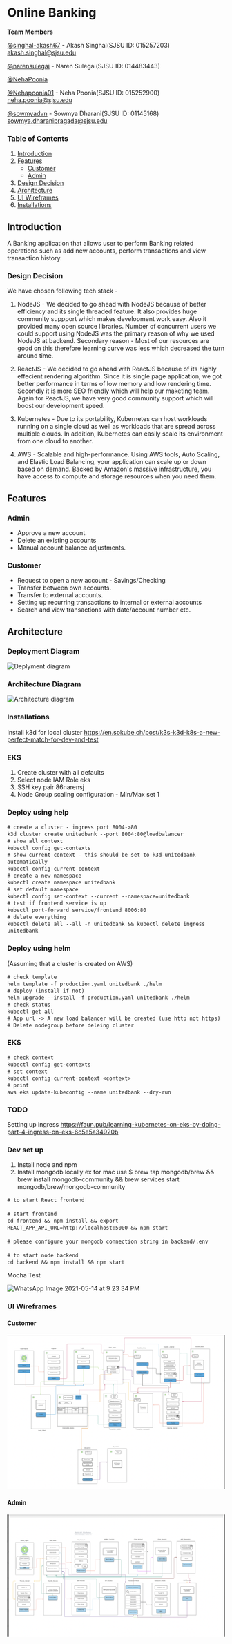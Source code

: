 
# Online Banking

<strong>Team Members</strong>

[@singhal-akash67](https://github.com/singhal-akash67) - Akash Singhal(SJSU ID: 015257203) akash.singhal@sjsu.edu

[@narensulegai](https://github.com/narensulegai) - Naren Sulegai(SJSU ID: 014483443)

[@NehaPoonia](https://github.com/NehaPoonia)

[@Nehapoonia01](https://github.com/Nehapoonia01) - Neha Poonia(SJSU ID: 015252900) neha.poonia@sjsu.edu

[@sowmyadvn](https://github.com/sowmyadvn) - Sowmya Dharani(SJSU ID: 01145168) sowmya.dharanipragada@sjsu.edu

### Table of Contents

1. [Introduction](#introduction)
2. [Features](#features)
    - [Customer](#features)
    - [Admin](#features)
3. [Design Decision](#introduction) 
4. [Architecture](#architecture)
5. [UI Wireframes](#ui-wireframes)
6. [Installations](#dev-set-up)


## Introduction

A Banking application that allows user to perform Banking related operations such as add new accounts, perform transactions and view transaction history.

### Design Decision
We have chosen following tech stack -

1. NodeJS - We decided to go ahead with NodeJS because of better efficiency and its single threaded feature. It also provides huge community suppport which makes development work easy. Also it provided many open source libraries. Number of concurrent users we could support using NodeJS was the primary reason of why we used NodeJS at backend. Secondary reason - Most of our resources are good on this therefore learning curve was less which decreased the turn around time.

2. ReactJS - We decided to go ahead with ReactJS because of its highly effecient rendering algorithm. Since it is single page application, we got better performance in terms of low memory and low rendering time. Secondly it is more SEO friendly which will help our maketing team. Again for ReactJS, we have very good community support which will boost our development speed. 

3. Kubernetes - Due to its portability, Kubernetes can host workloads running on a single cloud as well as workloads that are spread across multiple clouds. In addition, Kubernetes can easily scale its environment from one cloud to another.

4. AWS -  Scalable and high-performance. Using AWS tools, Auto Scaling, and Elastic Load Balancing, your application can scale up or down based on demand. Backed by Amazon's massive infrastructure, you have access to compute and storage resources when you need them. 


## Features

### Admin

- Approve a new account.
- Delete an existing accounts
- Manual account balance adjustments.

### Customer

- Request to open a new account - Savings/Checking
- Transfer between own accounts.
- Transfer to external accounts.
- Setting up recurring transactions to internal or external accounts
- Search and view transactions with date/account number etc.

## Architecture

### Deployment Diagram

![Deplyment diagram](https://user-images.githubusercontent.com/436710/118338119-345f8200-b4ca-11eb-82e0-72777e22d6b8.png)

### Architecture Diagram

![Architecture diagram](https://user-images.githubusercontent.com/436710/118338194-59ec8b80-b4ca-11eb-811d-c6960975fa88.png)

### Installations

Install k3d for local cluster 
https://en.sokube.ch/post/k3s-k3d-k8s-a-new-perfect-match-for-dev-and-test

### EKS
1. Create cluster with all defaults
2. Select node IAM Role eks
3. SSH key pair 86narensj
4. Node Group scaling configuration - Min/Max set 1

### Deploy using help
```
# create a cluster - ingress port 8004->80
k3d cluster create unitedbank --port 8004:80@loadbalancer
# show all context
kubectl config get-contexts
# show current context - this should be set to k3d-unitedbank automatically
kubectl config current-context
# create a new namespace
kubectl create namespace unitedbank
# set default namespace
kubectl config set-context --current --namespace=unitedbank
# test if frontend service is up
kubectl port-forward service/frontend 8006:80
# delete everything
kubectl delete all --all -n unitedbank && kubectl delete ingress unitedbank
```

### Deploy using helm
(Assuming that a cluster is created on AWS)
```
# check template
helm template -f production.yaml unitedbank ./helm
# deploy (install if not)
helm upgrade --install -f production.yaml unitedbank ./helm
# check status
kubectl get all
# App url -> A new load balancer will be created (use http not https)
# Delete nodegroup before deleing cluster
```

### EKS
```
# check context
kubectl config get-contexts
# set context
kubectl config current-context <context>
# print
aws eks update-kubeconfig --name unitedbank --dry-run
```

### TODO
Setting up ingress
https://faun.pub/learning-kubernetes-on-eks-by-doing-part-4-ingress-on-eks-6c5e5a34920b

### Dev set up 

1. Install node and npm
2. Install mongodb locally ex for mac use $  brew tap mongodb/brew && brew install mongodb-community && brew services start mongodb/brew/mongodb-community

```
# to start React frontend

# start frontend
cd frontend && npm install && export REACT_APP_API_URL=http://localhost:5000 && npm start

# please configure your mongodb connection string in backend/.env

# to start node backend
cd backend && npm install && npm start
```

Mocha Test

![WhatsApp Image 2021-05-14 at 9 23 34 PM](https://user-images.githubusercontent.com/436710/118380935-c59e2980-b59a-11eb-8fc4-05a9002b4050.jpeg)

### UI Wireframes

#### Customer

![Customer API](images/Customer_API.png)

#### Admin

![Admin API](images/admin_API.png)
